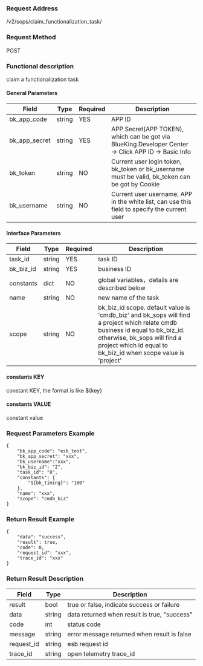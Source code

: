 ### Request Address

/v2/sops/claim_functionalization_task/

### Request Method

POST

### Functional description

claim a functionalization task

#### General Parameters

|   Field         |  Type       | Required |  Description    |
|-----------------|-------------|---------|------------------|
|   bk_app_code   |   string    |   YES    |  APP ID |
|   bk_app_secret |   string    |   YES    |  APP Secret(APP TOKEN), which can be got via BlueKing Developer Center -> Click APP ID -> Basic Info |
|   bk_token      |   string    |   NO     |  Current user login token, bk_token or bk_username must be valid, bk_token can be got by Cookie      |
|   bk_username   |   string    |   NO     |  Current user username, APP in the white list, can use this field to specify the current user        |

#### Interface Parameters

| Field          |  Type       | Required   |  Description             |
|---------------|------------|--------|------------------|
|   task_id     |   string     |   YES   |  task ID |
|   bk_biz_id   |   string     |   YES   |  business ID |
|   constants   |   dict       |   NO    |  global variables，details are described below |
|   name        |   string     |   NO    |  new name of the task |
|   scope       |   string     |   NO    |  bk_biz_id scope. default value is 'cmdb_biz' and bk_sops will find a project which relate cmdb business id equal to bk_biz_id. otherwise, bk_sops will find a project which id equal to bk_biz_id when scope value is 'project'|

#### constants KEY

constant KEY, the format is like ${key}

#### constants VALUE

constant value

### Request Parameters Example

```
{
    "bk_app_code": "esb_test",
    "bk_app_secret": "xxx",
    "bk_username":"xxx",
    "bk_biz_id": "2",
    "task_id": "8",
    "constants": {
        "${bk_timing}": "100"
    },
    "name": "xxx",
    "scope": "cmdb_biz"
}
```

### Return Result Example

```
{
    "data": "success",
    "result": true,
    "code": 0,
    "request_id": "xxx",
    "trace_id": "xxx"
}
```

### Return Result Description

| Field      | Type      | Description                                 |
|-----------|----------|---------------------------------------------|
|  result   |    bool    | true or false, indicate success or failure  |
|  data     |    string  | data returned when result is true, "success" |
|  code     |    int     | status code                                 |
|  message  |    string  | error message returned when result is false |
|  request_id     |    string  | esb request id         |
|  trace_id     |    string  | open telemetry trace_id       |
